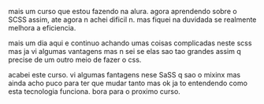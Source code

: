 mais um curso que estou fazendo na alura. agora aprendendo sobre o SCSS assim, ate agora n achei dificil n. mas fiquei na duvidada se realmente melhora a eficiencia.

mais um dia aqui e continuo achando umas coisas complicadas neste scss mas ja vi algumas vantagens mas n sei se elas sao tao grandes assim q precise de um outro meio de fazer o css.

acabei este curso. vi algumas fantagens nese SaSS q sao o mixinx mas ainda acho puco para ter que mudar tanto mas ok ja to entendendo como esta tecnologia funciona. bora para o proximo curso.
